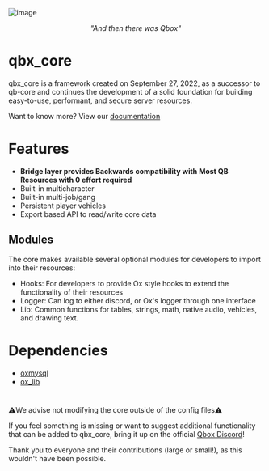 ![image](.github/images/banner.jpg)


_<p align="center">"And then there was Qbox"</p>_


# qbx_core

qbx_core is a framework created on September 27, 2022, as a successor to qb-core and continues the development of a solid foundation for building easy-to-use, performant, and secure server resources.

Want to know more? View our [documentation](https://qbox-project.github.io/)

# Features

- **Bridge layer provides Backwards compatibility with Most QB Resources with 0 effort required**
- Built-in multicharacter
- Built-in multi-job/gang
- Persistent player vehicles
- Export based API to read/write core data

## Modules
The core makes available several optional modules for developers to import into their resources:
- Hooks: For developers to provide Ox style hooks to extend the functionality of their resources
- Logger: Can log to either discord, or Ox's logger through one interface
- Lib: Common functions for tables, strings, math, native audio, vehicles, and drawing text.

# Dependencies

- [oxmysql](https://github.com/overextended/oxmysql)
- [ox_lib](https://github.com/overextended/ox_lib)

#

⚠️We advise not modifying the core outside of the config files⚠️

If you feel something is missing or want to suggest additional functionality that can be added to qbx_core, bring it up on the official [Qbox Discord](https://discord.gg/qbox)!

Thank you to everyone and their contributions (large or small!), as this wouldn't have been possible.
